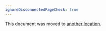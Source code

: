 ```yaml
---
ignoreDisconnectedPageCheck: true
---
```


This document was moved to [another location](../../team/product-dev/documentation/site.md).
